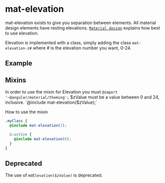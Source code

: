 # mat-elevation
mat-elevation exists to give you separation between elements.
All material design elements have resting elevations.
[`Material design`](https://material.io/guidelines/material-design/elevation-shadows.html)
explains how best to use elevation.


Elevation is implemented with a class, simply adding the class `mat-elevation-z#` where # is the elevation number you want, 0-24.

## Example
<!-- example(elevation-overview) -->


## Mixins
In order to use the mixin for Elevation you must 
`@import '~@angular/material/theming';`
$zValue must be a value between 0 and 24, inclusive.
`@include mat-elevation($zValue);`


How to use the mixin 
```scss
.myClass {
  @include mat-elevation(2);

  &:active {
    @include mat-elevation(8);
  }
}
```

## Deprecated
The use of `mdElevation($zValue)` is deprecated.